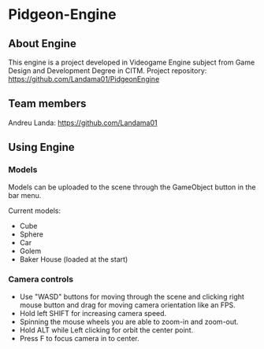 # Pidgeon-Engine
## About Engine
This engine is a project developed in Videogame Engine subject from Game Design and Development Degree in CITM.
Project repository: https://github.com/Landama01/PidgeonEngine
## Team members
Andreu Landa: https://github.com/Landama01
## Using Engine
### Models
Models can be uploaded to the scene through the GameObject button in the bar menu.

Current models:
 - Cube
 - Sphere
 - Car
 - Golem
 - Baker House (loaded at the start)

### Camera controls
 - Use "WASD" buttons for moving through the scene and clicking right mouse button and drag for moving camera orientation like an FPS.
 - Hold left SHIFT for increasing camera speed.
 - Spinning the mouse wheels you are able to zoom-in and zoom-out.
 - Hold ALT while Left clicking for orbit the center point.
 - Press F to focus camera in to center.



